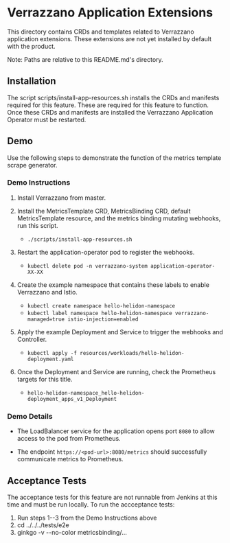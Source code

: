 # Verrazzano Application Extensions

This directory contains CRDs and templates related to Verrazzano application extensions.
These extensions are not yet installed by default with the product.

Note: Paths are relative to this README.md's directory.

## Installation
The script scripts/install-app-resources.sh installs the CRDs and manifests required for this feature.
These are required for this feature to function.
Once these CRDs and manifests are installed the Verrazzano Application Operator must be restarted.

## Demo
Use the following steps to demonstrate the function of the metrics template scrape generator.

### Demo Instructions

1. Install Verrazzano from master.
  
2. Install the MetricsTemplate CRD, MetricsBinding CRD, default MetricsTemplate resource, and the metrics binding mutating webhooks, run this script.
   - `./scripts/install-app-resources.sh`
  
3. Restart the application-operator pod to register the webhooks. 
    - `kubectl delete pod -n verrazzano-system application-operator-XX-XX`
  
4. Create the example namespace that contains these labels to enable Verrazzano and Istio.
    - `kubectl create namespace hello-helidon-namespace`
    - `kubectl label namespace hello-helidon-namespace verrazzano-managed=true istio-injection=enabled`
  
5. Apply the example Deployment and Service to trigger the webhooks and Controller.
    - `kubectl apply -f resources/workloads/hello-helidon-deployment.yaml`

6. Once the Deployment and Service are running, check the Prometheus targets for this title.
    - `hello-helidon-namespace_hello-helidon-deployment_apps_v1_Deployment`
  
### Demo Details
  
- The LoadBalancer service for the application opens port `8080` to allow access to the pod from Prometheus.

- The endpoint `https://<pod-url>:8080/metrics` should successfully communicate metrics to Prometheus.
    
## Acceptance Tests
The acceptance tests for this feature are not runnable from Jenkins at this time and must be run locally.
To run the accceptance tests:

1. Run steps 1--3 from the Demo Instructions above
2. cd ../../../tests/e2e
3. ginkgo -v --no-color metricsbinding/...
